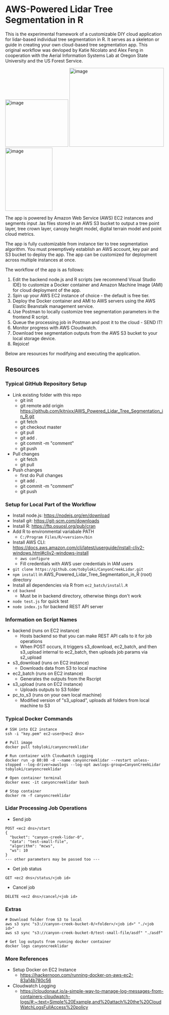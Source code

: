 # AWS-Powered Lidar Tree Segmentation in R

This is the experimental framework of a customizable DIY cloud application for lidar-based individual tree segmentation in R. It serves as a skeleton or guide in creating your own cloud-based tree segmentation app. This original workflow was devloped by Katie Nicolato and Alex Feng in cooperation with the Aerial Information Systems Lab at Oregon State University and the US Forest Service.

<img width="200" height="150" alt="image" src="https://github.com/user-attachments/assets/3fc6f01e-ffb9-4001-9766-e5b4c81f3fff" />
<img width="300" height="250" alt="image" src="https://github.com/user-attachments/assets/6bee0bd7-1fc7-493b-8110-3da195ffdac8" />
<img width="150" height="200" alt="image" src="https://github.com/user-attachments/assets/b25469c1-969e-4a03-98a1-7a10ba4a5cc9" />

The app is powered by Amazon Web Service (AWS) EC2 instances and segments input .las files stored in an AWS S3 bucket to output a tree point layer, tree crown layer, canopy height model, digital terrain model and point cloud metrics.

The app is fully customizable from instance tier to tree segmentation algorithm. You must preemptively establish an AWS account, key pair and S3 bucket to deploy the app. The app can be customized for deployment across multiple instances at once.

The workflow of the app is as follows:

1. Edit the backend node.js and R scripts (we recommend Visual Studio IDE) to customize a Docker container and Amazon Machine Image (AMI) for cloud deployment of the app.
2. Spin up your AWS EC2 instance of choice - the default is free tier.
3. Deploy the Docker container and AMI to AWS servers using the AWS Elastic Beanstalk management service.
5. Use Postman to locally customize tree segmentation parameters in the frontend R script.
6. Queue the processing job in Postman and post it to the cloud - SEND IT!
7. Monitor progress with AWS Cloudwatch.
8. Download tree segmentation outputs from the AWS S3 bucket to your local storage device.
9. Rejoice!

Below are resources for modifying and executing the application.

## Resources

### Typical GitHub Repository Setup
- Link existing folder with this repo
  - git init
  - git remote add origin https://github.com/kitnixx/AWS_Powered_Lidar_Tree_Segmentation_in_R.git
  - git fetch
  - git checkout master
  - git pull
  - git add .
  - git commit -m "comment"
  - git push
- Pull changes
  - git fetch
  - git pull
- Push changes
  - first do Pull changes
  - git add .
  - git commit -m "comment"
  - git push

### Setup for Local Part of the Workflow
- Install node.js: https://nodejs.org/en/download
- Install git: https://git-scm.com/downloads
- Install R: https://ftp.osuosl.org/pub/cran
- Add R to environmental variabale PATH
  - ```C:/Program Files/R/<version>/bin```
- Install AWS CLI: https://docs.aws.amazon.com/cli/latest/userguide/install-cliv2-windows.html#cliv2-windows-install
  - ```aws configure```
  - Fill credentials with AWS user credentials in IAM users
- ```git clone https://github.com/tobyloki/CanyonCreekLidar.git```
- ```npm install``` in AWS_Powered_Lidar_Tree_Segmentation_in_R (root) directory
- Install all dependencies via R from ```ec2_batch/install.R```
- ```cd backend```
  - Must be in backend directory, otherwise things don't work
- ```node test.js``` for quick test
- ```node index.js``` for backend REST API server

### Information on Script Names
- backend (runs on EC2 instance)
  - Hosts backend so that you can make REST API calls to it for job operations
  - When POST occurs, it triggers s3_download, ec2_batch, and then s3_upload internal to ec2_batch, then uploads job params via s2_upload
- s3_download (runs on EC2 instance)
  - Downloads data from S3 to local machine
- ec2_batch (runs on EC2 instance)
  - Generates the outputs from the Rscript
- s3_upload (runs on EC2 instance)
  - Uploads outputs to S3 folder
- pc_to_s3 (runs on your own local machine)
  - Modified version of "s3_upload", uploads all folders from local machine to S3

### Typical Docker Commands
```
# SSH into EC2 instance
ssh -i "key.pem" ec2-user@<ec2 dns>

# Pull image
docker pull tobyloki/canyoncreeklidar

# Run container with Cloudwatch Logging
docker run -p 80:80 -d --name canyoncreeklidar --restart unless-stopped --log-driver=awslogs --log-opt awslogs-group=CanyonCreekLidar tobyloki/canyoncreeklidar

# Open container terminal
docker exec -it canyoncreeklidar bash

# Stop container
docker rm -f canyoncreeklidar
```

### Lidar Processing Job Operations
- Send job
```
POST <ec2 dns>/start
{
  "bucket": "canyon-creek-lidar-0",
  "data": "test-small-file",
  "algorithm": "mcws",
  "ws": 10
}
--- other parameters may be passed too ---
```
- Get job status
```
GET <ec2 dns>/status/<job id>
```
- Cancel job
```
DELETE <ec2 dns>/cancel/<job id>
```

### Extras
```
# Download folder from S3 to local
aws s3 sync "s3://canyon-creek-bucket-0/<folder>/<job id>" "./<job id>"
aws s3 sync "s3://canyon-creek-bucket-0/test-small-file/asdf" "./asdf"

# Get log outputs from running docker container
docker logs canyoncreeklidar
```
### More References
- Setup Docker on EC2 Instance
  - https://hackernoon.com/running-docker-on-aws-ec2-83a14b780c56
- Cloudwatch Logging
  - https://cloudonaut.io/a-simple-way-to-manage-log-messages-from-containers-cloudwatch-logs/#:~:text=Simple%20Example,and%20attach%20the%20CloudWatchLogsFullAccess%20policy
